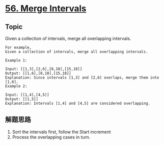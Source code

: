 # [56. Merge Intervals](https://leetcode.com/problems/merge-intervals/)

## Topic

Given a collection of intervals, merge all overlapping intervals.

```text
For example,
Given a collection of intervals, merge all overlapping intervals.

Example 1:

Input: [[1,3],[2,6],[8,10],[15,18]]
Output: [[1,6],[8,10],[15,18]]
Explanation: Since intervals [1,3] and [2,6] overlaps, merge them into [1,6].
Example 2:

Input: [[1,4],[4,5]]
Output: [[1,5]]
Explanation: Intervals [1,4] and [4,5] are considered overlapping.
```

## 解题思路


1. Sort the intervals first, follow the Start increment
2. Process the overlapping cases in turn.